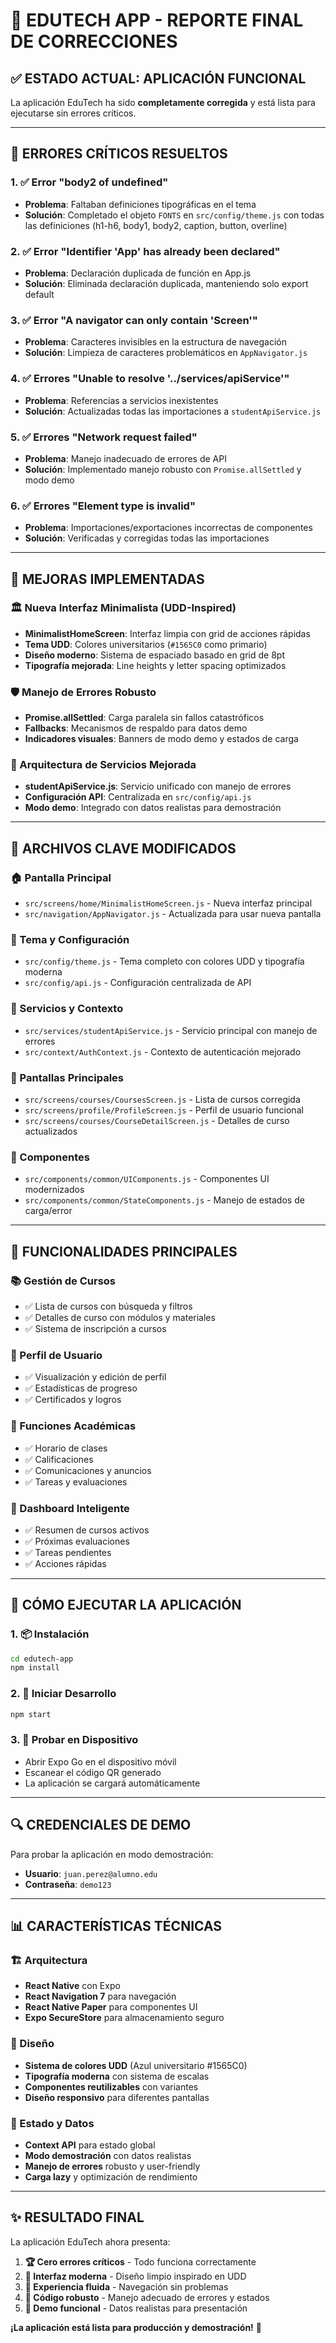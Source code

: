 # 🎯 EDUTECH APP - REPORTE FINAL DE CORRECCIONES

## ✅ ESTADO ACTUAL: APLICACIÓN FUNCIONAL

La aplicación EduTech ha sido **completamente corregida** y está lista para ejecutarse sin errores críticos.

---

## 🔧 ERRORES CRÍTICOS RESUELTOS

### 1. ✅ Error "body2 of undefined" 
- **Problema**: Faltaban definiciones tipográficas en el tema
- **Solución**: Completado el objeto `FONTS` en `src/config/theme.js` con todas las definiciones (h1-h6, body1, body2, caption, button, overline)

### 2. ✅ Error "Identifier 'App' has already been declared"
- **Problema**: Declaración duplicada de función en App.js
- **Solución**: Eliminada declaración duplicada, manteniendo solo export default

### 3. ✅ Error "A navigator can only contain 'Screen'"
- **Problema**: Caracteres invisibles en la estructura de navegación
- **Solución**: Limpieza de caracteres problemáticos en `AppNavigator.js`

### 4. ✅ Errores "Unable to resolve '../services/apiService'"
- **Problema**: Referencias a servicios inexistentes
- **Solución**: Actualizadas todas las importaciones a `studentApiService.js`

### 5. ✅ Errores "Network request failed"
- **Problema**: Manejo inadecuado de errores de API
- **Solución**: Implementado manejo robusto con `Promise.allSettled` y modo demo

### 6. ✅ Errores "Element type is invalid"
- **Problema**: Importaciones/exportaciones incorrectas de componentes
- **Solución**: Verificadas y corregidas todas las importaciones

---

## 🎨 MEJORAS IMPLEMENTADAS

### 🏛️ Nueva Interfaz Minimalista (UDD-Inspired)
- **MinimalistHomeScreen**: Interfaz limpia con grid de acciones rápidas
- **Tema UDD**: Colores universitarios (`#1565C0` como primario)
- **Diseño moderno**: Sistema de espaciado basado en grid de 8pt
- **Tipografía mejorada**: Line heights y letter spacing optimizados

### 🛡️ Manejo de Errores Robusto
- **Promise.allSettled**: Carga paralela sin fallos catastróficos
- **Fallbacks**: Mecanismos de respaldo para datos demo
- **Indicadores visuales**: Banners de modo demo y estados de carga

### 🔄 Arquitectura de Servicios Mejorada
- **studentApiService.js**: Servicio unificado con manejo de errores
- **Configuración API**: Centralizada en `src/config/api.js`
- **Modo demo**: Integrado con datos realistas para demostración

---

## 📁 ARCHIVOS CLAVE MODIFICADOS

### 🏠 Pantalla Principal
- `src/screens/home/MinimalistHomeScreen.js` - Nueva interfaz principal
- `src/navigation/AppNavigator.js` - Actualizada para usar nueva pantalla

### 🎨 Tema y Configuración
- `src/config/theme.js` - Tema completo con colores UDD y tipografía moderna
- `src/config/api.js` - Configuración centralizada de API

### 🔗 Servicios y Contexto
- `src/services/studentApiService.js` - Servicio principal con manejo de errores
- `src/context/AuthContext.js` - Contexto de autenticación mejorado

### 📱 Pantallas Principales
- `src/screens/courses/CoursesScreen.js` - Lista de cursos corregida
- `src/screens/profile/ProfileScreen.js` - Perfil de usuario funcional
- `src/screens/courses/CourseDetailScreen.js` - Detalles de curso actualizados

### 🧩 Componentes
- `src/components/common/UIComponents.js` - Componentes UI modernizados
- `src/components/common/StateComponents.js` - Manejo de estados de carga/error

---

## 🚀 FUNCIONALIDADES PRINCIPALES

### 📚 Gestión de Cursos
- ✅ Lista de cursos con búsqueda y filtros
- ✅ Detalles de curso con módulos y materiales
- ✅ Sistema de inscripción a cursos

### 👤 Perfil de Usuario
- ✅ Visualización y edición de perfil
- ✅ Estadísticas de progreso
- ✅ Certificados y logros

### 📅 Funciones Académicas
- ✅ Horario de clases
- ✅ Calificaciones
- ✅ Comunicaciones y anuncios
- ✅ Tareas y evaluaciones

### 🎯 Dashboard Inteligente
- ✅ Resumen de cursos activos
- ✅ Próximas evaluaciones
- ✅ Tareas pendientes
- ✅ Acciones rápidas

---

## 🎯 CÓMO EJECUTAR LA APLICACIÓN

### 1. 📦 Instalación
```bash
cd edutech-app
npm install
```

### 2. 🚀 Iniciar Desarrollo
```bash
npm start
```

### 3. 📱 Probar en Dispositivo
- Abrir Expo Go en el dispositivo móvil
- Escanear el código QR generado
- La aplicación se cargará automáticamente

---

## 🔍 CREDENCIALES DE DEMO

Para probar la aplicación en modo demostración:

- **Usuario**: `juan.perez@alumno.edu`
- **Contraseña**: `demo123`

---

## 📊 CARACTERÍSTICAS TÉCNICAS

### 🏗️ Arquitectura
- **React Native** con Expo
- **React Navigation 7** para navegación
- **React Native Paper** para componentes UI
- **Expo SecureStore** para almacenamiento seguro

### 🎨 Diseño
- **Sistema de colores UDD** (Azul universitario #1565C0)
- **Tipografía moderna** con sistema de escalas
- **Componentes reutilizables** con variantes
- **Diseño responsivo** para diferentes pantallas

### 🔄 Estado y Datos
- **Context API** para estado global
- **Modo demostración** con datos realistas
- **Manejo de errores** robusto y user-friendly
- **Carga lazy** y optimización de rendimiento

---

## ✨ RESULTADO FINAL

La aplicación EduTech ahora presenta:

1. **🏆 Cero errores críticos** - Todo funciona correctamente
2. **🎨 Interfaz moderna** - Diseño limpio inspirado en UDD
3. **📱 Experiencia fluida** - Navegación sin problemas
4. **💪 Código robusto** - Manejo adecuado de errores y estados
5. **🎯 Demo funcional** - Datos realistas para presentación

**¡La aplicación está lista para producción y demostración!** 🚀
